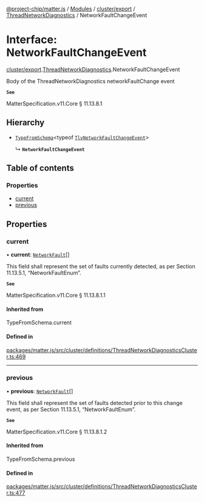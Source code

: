 [@project-chip/matter.js](../README.md) / [Modules](../modules.md) / [cluster/export](../modules/cluster_export.md) / [ThreadNetworkDiagnostics](../modules/cluster_export.ThreadNetworkDiagnostics.md) / NetworkFaultChangeEvent

# Interface: NetworkFaultChangeEvent

[cluster/export](../modules/cluster_export.md).[ThreadNetworkDiagnostics](../modules/cluster_export.ThreadNetworkDiagnostics.md).NetworkFaultChangeEvent

Body of the ThreadNetworkDiagnostics networkFaultChange event

**`See`**

MatterSpecification.v11.Core § 11.13.8.1

## Hierarchy

- [`TypeFromSchema`](../modules/tlv_export.md#typefromschema)\<typeof [`TlvNetworkFaultChangeEvent`](../modules/cluster_export.ThreadNetworkDiagnostics.md#tlvnetworkfaultchangeevent)\>

  ↳ **`NetworkFaultChangeEvent`**

## Table of contents

### Properties

- [current](cluster_export.ThreadNetworkDiagnostics.NetworkFaultChangeEvent.md#current)
- [previous](cluster_export.ThreadNetworkDiagnostics.NetworkFaultChangeEvent.md#previous)

## Properties

### current

• **current**: [`NetworkFault`](../enums/cluster_export.ThreadNetworkDiagnostics.NetworkFault.md)[]

This field shall represent the set of faults currently detected, as per Section 11.13.5.1,
“NetworkFaultEnum”.

**`See`**

MatterSpecification.v11.Core § 11.13.8.1.1

#### Inherited from

TypeFromSchema.current

#### Defined in

[packages/matter.js/src/cluster/definitions/ThreadNetworkDiagnosticsCluster.ts:469](https://github.com/project-chip/matter.js/blob/6d3b6a5d957d88a9231d6ecab4bb41f8133112be/packages/matter.js/src/cluster/definitions/ThreadNetworkDiagnosticsCluster.ts#L469)

___

### previous

• **previous**: [`NetworkFault`](../enums/cluster_export.ThreadNetworkDiagnostics.NetworkFault.md)[]

This field shall represent the set of faults detected prior to this change event, as per Section 11.13.5.1,
“NetworkFaultEnum”.

**`See`**

MatterSpecification.v11.Core § 11.13.8.1.2

#### Inherited from

TypeFromSchema.previous

#### Defined in

[packages/matter.js/src/cluster/definitions/ThreadNetworkDiagnosticsCluster.ts:477](https://github.com/project-chip/matter.js/blob/6d3b6a5d957d88a9231d6ecab4bb41f8133112be/packages/matter.js/src/cluster/definitions/ThreadNetworkDiagnosticsCluster.ts#L477)
